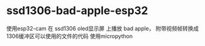 # ssd1306-bad-apple-esp32
使用esp32-cam 在 ssd1306 oled显示屏 上播放 bad apple， 附带视频帧转换成1306缓冲区可以使用的文件的代码
使用micropython
